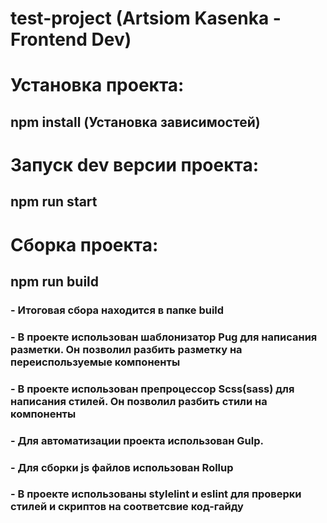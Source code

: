 # test-project (Artsiom Kasenka - Frontend Dev)

# Установка проекта:

## npm install (Установка зависимостей)

# Запуск dev версии проекта:

## npm run start

# Сборка проекта:

## npm run build

### - Итоговая сбора находится в папке build

### - В проекте использован шаблонизатор Pug для написания разметки. Он позволил разбить разметку на переиспользуемые компоненты

### - В проекте использован препроцессор Scss(sass) для написания стилей. Он позволил разбить стили на компоненты

### - Для автоматизации проекта использован Gulp.

### - Для сборки js файлов использован Rollup

### - В проекте использованы stylelint и eslint для проверки стилей и скриптов на соответсвие код-гайду
